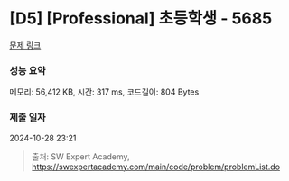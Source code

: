 # [D5] [Professional] 초등학생 - 5685 

[문제 링크](https://swexpertacademy.com/main/code/problem/problemDetail.do?contestProbId=AWXRzHv6h_YDFAUo) 

### 성능 요약

메모리: 56,412 KB, 시간: 317 ms, 코드길이: 804 Bytes

### 제출 일자

2024-10-28 23:21



> 출처: SW Expert Academy, https://swexpertacademy.com/main/code/problem/problemList.do